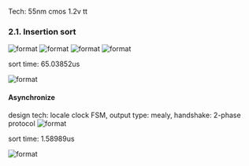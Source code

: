 Tech: 55nm cmos 1.2v tt 

### 2.1. Insertion sort
![format](https://github.com/BHa2R00/learn_introduction_to_algorithm/blob/main/result/20231210181538_496x458_scrot.png)
![format](https://github.com/BHa2R00/learn_introduction_to_algorithm/blob/main/result/20231225204911_1285x465_scrot.png)
![format](https://github.com/BHa2R00/learn_introduction_to_algorithm/blob/main/result/20231228225245_1213x617_scrot.png)
![format](https://github.com/BHa2R00/learn_introduction_to_algorithm/blob/main/result/20231228224111_1563x587_scrot.png)

sort time: 65.03852us

![format](https://github.com/BHa2R00/learn_introduction_to_algorithm/blob/main/result/20231228225211_782x235_scrot.png)

#### Asynchronize
design tech: locale clock FSM, output type: mealy, handshake: 2-phase protocol
![format](https://github.com/BHa2R00/learn_introduction_to_algorithm/blob/main/result/20231228215528_1560x652_scrot.png)

sort time: 1.58989us

![format](https://github.com/BHa2R00/learn_introduction_to_algorithm/blob/main/result/20231228230714_792x712_scrot.png)
